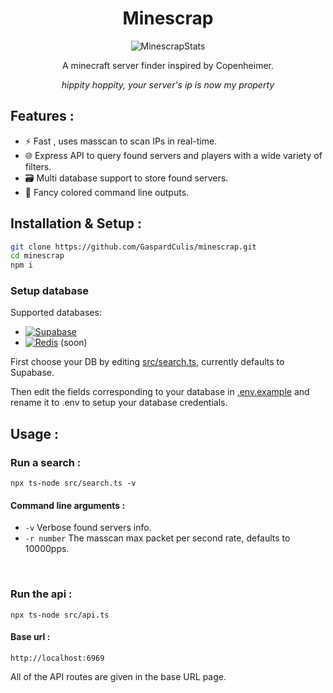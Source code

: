<div align="center">
  <h1>Minescrap</h1>

![MinescrapStats](https://dffgmelmvcyznupdsevg.supabase.co/functions/v1/stats?)
  
A minecraft server finder inspired by Copenheimer.

*hippity hoppity, your server's ip is now my property*

</div>

Features :
----------
- ⚡️ Fast , uses masscan to scan IPs in real-time.
- 🌐 Express API to query found servers and players with a wide variety of filters.
- 🗃️ Multi database support to store found servers.
- 🎨 Fancy colored command line outputs.

Installation & Setup :
----------------------

```bash
git clone https://github.com/GaspardCulis/minescrap.git
cd minescrap
npm i
```

### Setup database

Supported databases:
- [![Supabase](https://img.shields.io/badge/Supabase-3ECF8E?style=for-the-badge&logo=supabase&logoColor=white)](https://supabase.com/)
- [![Redis](https://img.shields.io/badge/redis-%23DD0031.svg?style=for-the-badge&logo=redis&logoColor=white)](https://redis.io/) (soon)

First choose your DB by editing [src/search.ts](./src/search.ts?plain=1#L31), currently defaults to Supabase.

Then edit the fields corresponding to your database in [.env.example](.env.example) and rename it to .env to setup your database credentials.

Usage :
-------
### Run a search :

`npx ts-node src/search.ts -v`


#### Command line arguments :
- `-v` Verbose found servers info.
- `-r number` The masscan max packet per second rate, defaults to 10000pps.
<br>

### Run the api :

`npx ts-node src/api.ts`

#### Base url :
`http://localhost:6969`

All of the API routes are given in the base URL page.
